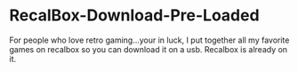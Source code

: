 # RecalBox-Download-Pre-Loaded
For people who love retro gaming...your in luck, I put together all my favorite games on recalbox so you can download it on a usb. Recalbox is already on it.
